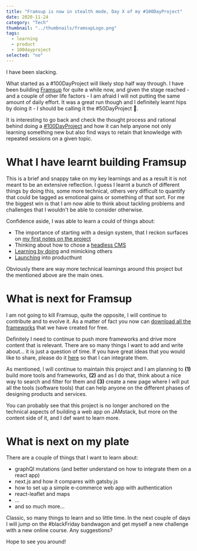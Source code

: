 ```yaml
---
title: "Framsup is now in stealth mode, Day X of my #100DayProject"
date: 2020-11-24
category: "Tech"
thumbnail: "../thumbnails/framsupLogo.png"
tags:
  - learning
  - product
  - 100dayproject
selected: "no"
---
```


I have been slacking.

What started as a #100DayProject will likely stop half way through. I have been building [Framsup](https://www.framsup.com/) for quite a while now, and given the stage reached - and a couple of other life factors - I am afraid I will not putting the same amount of daily effort. It was a great run though and I definitely learnt hips by doing it - I should be calling it the #50DayProject 🤣.

It is interesting to go back and check the thought process and rational behind doing a [#100DayProject](/blog/2020-08-20-about-having-a-100-day-project-mindset/) and how it can help anyone not only learning something new but also find ways to retain that knowledge with repeated sessions on a given topic. 

# What I have learnt building Framsup

This is a brief and snappy take on my key learnings and as a result it is not meant to be an extensive reflection. I guess I learnt a bunch of different things by doing this, some more technical, others very difficult to quantify that could be tagged as emotional gains or something of that sort. For me the biggest win is that I am now able to think about tackling problems and challenges that I wouldn't be able to consider otherwise. 

Confidence aside, I was able to learn a could of things about: 
- The importance of starting with a design system, that I reckon surfaces on [my first notes on the project](/blog/2020-08-27-first-week-of-my-100-day-project/)
- Thinking about how to chose a [headless CMS](/blog/2020-09-20-thinking-about-my-headless-cms/)
- [Learning by doing](/blog/2020-09-04-learning-in-public/) and mimicking others
- [Launching](/blog/2020-10-05-launching-my-100-day-project) into producthunt

Obviously there are way more technical learnings around this project but the mentioned above are the main ones.

# What is next for Framsup

I am not going to kill Framsup, quite the opposite, I will continue to contribute and to evolve it. As a matter of fact you now can [download all the frameworks](https://tiagofsanchez.ck.page/b4231e6591) that we have created for free.

Definitely I need to continue to push more frameworks and drive more content that is relevant. There are so many things I want to add and write about... it is just a question of time. If you have great ideas that you would like to share, please do it [here](https://forms.gle/zDusbRKxRuLwJDdP7) so that I can integrate them.

As mentioned, I will continue to maintain this project and I am planning to **(1)** build more tools and frameworks, **(2)** and as I do that, think about a nice way to search and filter for them and **(3)** create a new page where I will put all the tools (software tools) that can help anyone on the different phases of designing products and services.  

You can probably see that this project is no longer anchored on the technical aspects of building a web app on JAMstack, but more on the content side of it, and I def want to learn more.

# What is next on my plate

There are a couple of things that I want to learn about: 
- graphQl mutations (and better understand on how to integrate them on a react app)
- next.js and how it compares with gatsby.js
- how to set up a simple e-commerce web app with authentication
- react-leaflet and maps
- ...
- and so much more...

Classic, so many things to learn and so little time. In the next couple of days I will jump on the #blackFriday bandwagon and get myself a new challenge with a new online course. Any suggestions? 

Hope to see you around!